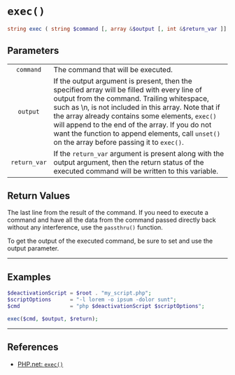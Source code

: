 # `exec()`

```php
string exec ( string $command [, array &$output [, int &$return_var ]] )
```

## Parameters

|              |                                                                                                                                                                                                                                                                                                                                                                                                            |
|:------------:|------------------------------------------------------------------------------------------------------------------------------------------------------------------------------------------------------------------------------------------------------------------------------------------------------------------------------------------------------------------------------------------------------------|
|  `command`   | The command that will be executed.                                                                                                                                                                                                                                                                                                                                                                         |
|   `output`   | If the output argument is present, then the specified array will be filled with every line of output from the command. Trailing whitespace, such as \n, is not included in this array. Note that if the array already contains some elements, `exec()` will append to the end of the array. If you do not want the function to append elements, call `unset()` on the array before passing it to `exec()`. |
| `return_var` | If the `return_var` argument is present along with the output argument, then the return status of the executed command will be written to this variable.                                                                                                                                                                                                                                                   |

## Return Values

The last line from the result of the command. If you need to execute a command and have all the data from the command passed directly back without any interference, use the `passthru()` function.

To get the output of the executed command, be sure to set and use the output parameter.

---

## Examples

```php
$deactivationScript = $root . "my_script.php";
$scriptOptions      = "-l lorem -o ipsum -dolor sunt";
$cmd                = "php $deactivationScript $scriptOptions";

exec($cmd, $output, $return);
```

---

## References

-   [PHP.net: `exec()`](http://php.net/manual/en/function.exec.php)

